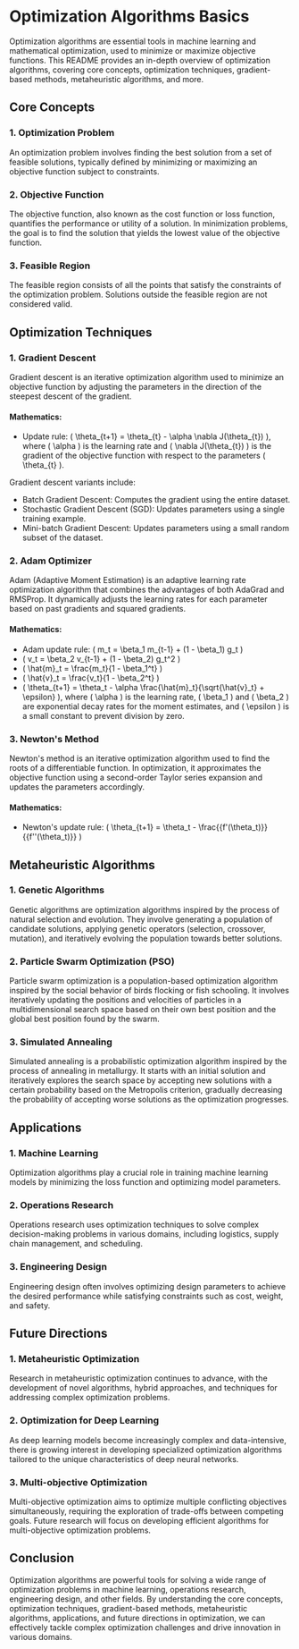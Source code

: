 # Optimization Algorithms Basics

Optimization algorithms are essential tools in machine learning and mathematical optimization, used to minimize or maximize objective functions. This README provides an in-depth overview of optimization algorithms, covering core concepts, optimization techniques, gradient-based methods, metaheuristic algorithms, and more.

## Core Concepts

### 1. Optimization Problem

An optimization problem involves finding the best solution from a set of feasible solutions, typically defined by minimizing or maximizing an objective function subject to constraints.

### 2. Objective Function

The objective function, also known as the cost function or loss function, quantifies the performance or utility of a solution. In minimization problems, the goal is to find the solution that yields the lowest value of the objective function.

### 3. Feasible Region

The feasible region consists of all the points that satisfy the constraints of the optimization problem. Solutions outside the feasible region are not considered valid.

## Optimization Techniques

### 1. Gradient Descent

Gradient descent is an iterative optimization algorithm used to minimize an objective function by adjusting the parameters in the direction of the steepest descent of the gradient.

#### Mathematics:
- Update rule: \( \theta_{t+1} = \theta_{t} - \alpha \nabla J(\theta_{t}) \), where \( \alpha \) is the learning rate and \( \nabla J(\theta_{t}) \) is the gradient of the objective function with respect to the parameters \( \theta_{t} \).

Gradient descent variants include:
- Batch Gradient Descent: Computes the gradient using the entire dataset.
- Stochastic Gradient Descent (SGD): Updates parameters using a single training example.
- Mini-batch Gradient Descent: Updates parameters using a small random subset of the dataset.

### 2. Adam Optimizer

Adam (Adaptive Moment Estimation) is an adaptive learning rate optimization algorithm that combines the advantages of both AdaGrad and RMSProp. It dynamically adjusts the learning rates for each parameter based on past gradients and squared gradients.

#### Mathematics:
- Adam update rule: \( m_t = \beta_1 m_{t-1} + (1 - \beta_1) g_t \)
- \( v_t = \beta_2 v_{t-1} + (1 - \beta_2) g_t^2 \)
- \( \hat{m}_t = \frac{m_t}{1 - \beta_1^t} \)
- \( \hat{v}_t = \frac{v_t}{1 - \beta_2^t} \)
- \( \theta_{t+1} = \theta_t - \alpha \frac{\hat{m}_t}{\sqrt{\hat{v}_t} + \epsilon} \), where \( \alpha \) is the learning rate, \( \beta_1 \) and \( \beta_2 \) are exponential decay rates for the moment estimates, and \( \epsilon \) is a small constant to prevent division by zero.

### 3. Newton's Method

Newton's method is an iterative optimization algorithm used to find the roots of a differentiable function. In optimization, it approximates the objective function using a second-order Taylor series expansion and updates the parameters accordingly.

#### Mathematics:
- Newton's update rule: \( \theta_{t+1} = \theta_t - \frac{{f'(\theta_t)}}{{f''(\theta_t)}} \)

## Metaheuristic Algorithms

### 1. Genetic Algorithms

Genetic algorithms are optimization algorithms inspired by the process of natural selection and evolution. They involve generating a population of candidate solutions, applying genetic operators (selection, crossover, mutation), and iteratively evolving the population towards better solutions.

### 2. Particle Swarm Optimization (PSO)

Particle swarm optimization is a population-based optimization algorithm inspired by the social behavior of birds flocking or fish schooling. It involves iteratively updating the positions and velocities of particles in a multidimensional search space based on their own best position and the global best position found by the swarm.

### 3. Simulated Annealing

Simulated annealing is a probabilistic optimization algorithm inspired by the process of annealing in metallurgy. It starts with an initial solution and iteratively explores the search space by accepting new solutions with a certain probability based on the Metropolis criterion, gradually decreasing the probability of accepting worse solutions as the optimization progresses.

## Applications

### 1. Machine Learning

Optimization algorithms play a crucial role in training machine learning models by minimizing the loss function and optimizing model parameters.

### 2. Operations Research

Operations research uses optimization techniques to solve complex decision-making problems in various domains, including logistics, supply chain management, and scheduling.

### 3. Engineering Design

Engineering design often involves optimizing design parameters to achieve the desired performance while satisfying constraints such as cost, weight, and safety.

## Future Directions

### 1. Metaheuristic Optimization

Research in metaheuristic optimization continues to advance, with the development of novel algorithms, hybrid approaches, and techniques for addressing complex optimization problems.

### 2. Optimization for Deep Learning

As deep learning models become increasingly complex and data-intensive, there is growing interest in developing specialized optimization algorithms tailored to the unique characteristics of deep neural networks.

### 3. Multi-objective Optimization

Multi-objective optimization aims to optimize multiple conflicting objectives simultaneously, requiring the exploration of trade-offs between competing goals. Future research will focus on developing efficient algorithms for multi-objective optimization problems.

## Conclusion

Optimization algorithms are powerful tools for solving a wide range of optimization problems in machine learning, operations research, engineering design, and other fields. By understanding the core concepts, optimization techniques, gradient-based methods, metaheuristic algorithms, applications, and future directions in optimization, we can effectively tackle complex optimization challenges and drive innovation in various domains.